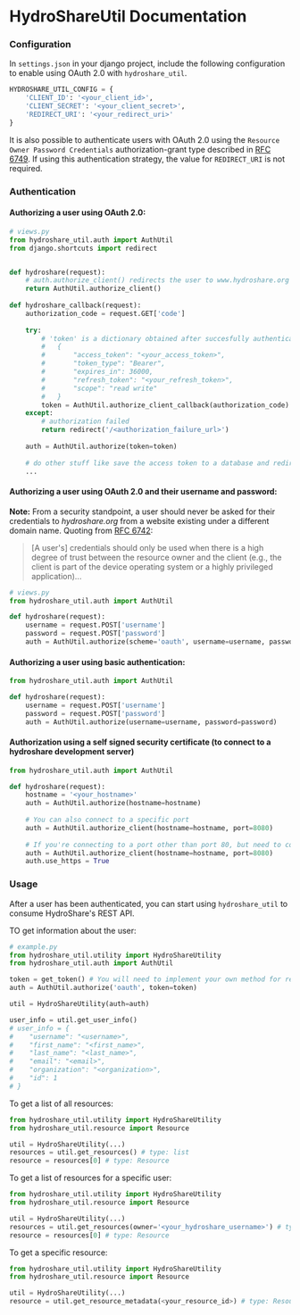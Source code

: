 # HydroShareUtil Documentation

### Configuration

In `settings.json` in your django project, include the following configuration to enable using OAuth 2.0 with `hydroshare_util`.  
 
```python
HYDROSHARE_UTIL_CONFIG = {
    'CLIENT_ID': '<your_client_id>',
    'CLIENT_SECRET': '<your_client_secret>',
    'REDIRECT_URI': '<your_redirect_uri>'
}
```

It is also possible to authenticate users with OAuth 2.0 using the `Resource Owner Password Credentials` 
authorization-grant type described in [RFC 6749](https://tools.ietf.org/html/rfc6749#section-1.3.3). 
If using this authentication strategy, the value for `REDIRECT_URI` is not required.

### Authentication

#### Authorizing a user using OAuth 2.0:

```python
# views.py
from hydroshare_util.auth import AuthUtil
from django.shortcuts import redirect  


def hydroshare(request):
    # auth.authorize_client() redirects the user to www.hydroshare.org to authorize your application  
    return AuthUtil.authorize_client()
    
def hydroshare_callback(request):
    authorization_code = request.GET['code']
    
    try:
        # 'token' is a dictionary obtained after succesfully authenticating a user through HydroShare 
        #   {
        #       "access_token": "<your_access_token>",
        #       "token_type": "Bearer",
        #       "expires_in": 36000,
        #       "refresh_token": "<your_refresh_token>",
        #       "scope": "read write"
        #   }
        token = AuthUtil.authorize_client_callback(authorization_code)
    except:
        # authorization failed
        return redirect('/<authorization_failure_url>')
    
    auth = AuthUtil.authorize(token=token)
    
    # do other stuff like save the access token to a database and redirecting the user to a success page 
    ...
```

#### Authorizing a user using OAuth 2.0 and their username and password:

**Note:** From a security standpoint, a user should never be asked for their credentials to *hydroshare.org* from a website existing under a different domain name.
 Quoting from [RFC 6742](https://tools.ietf.org/html/rfc6749#section-1.3.3):
 > [A user's] credentials should only be used when there is a high
   degree of trust between the resource owner and the client (e.g., the
   client is part of the device operating system or a highly privileged
   application)... 

```python
# views.py
from hydroshare_util.auth import AuthUtil

def hydroshare(request):
    username = request.POST['username']
    password = request.POST['password']
    auth = AuthUtil.authorize(scheme='oauth', username=username, password=password)
```

#### Authorizing a user using basic authentication:

```python
from hydroshare_util.auth import AuthUtil

def hydroshare(request):
    username = request.POST['username']
    password = request.POST['password']
    auth = AuthUtil.authorize(username=username, password=password)
```

#### Authorization using a self signed security certificate (to connect to a hydroshare development server)
```python
from hydroshare_util.auth import AuthUtil

def hydroshare(request):
    hostname = '<your_hostname>'
    auth = AuthUtil.authorize(hostname=hostname)
    
    # You can also connect to a specific port
    auth = AuthUtil.authorize_client(hostname=hostname, port=8080)
    
    # If you're connecting to a port other than port 80, but need to connect using https
    auth = AuthUtil.authorize_client(hostname=hostname, port=8080)
    auth.use_https = True
```

### Usage

After a user has been authenticated, you can start using `hydroshare_util` to consume HydroShare's REST API.

TO get information about the user:
```python
# example.py
from hydroshare_util.utility import HydroShareUtility
from hydroshare_util.auth import AuthUtil

token = get_token() # You will need to implement your own method for retrieving a token 
auth = AuthUtil.authorize('oauth', token=token)

util = HydroShareUtility(auth=auth)

user_info = util.get_user_info()
# user_info = {
#    "username": "<username>", 
#    "first_name": "<first_name>", 
#    "last_name": "<last_name>", 
#    "email": "<email>", 
#    "organization": "<organization>", 
#    "id": 1
# }
```

To get a list of all resources:
```python
from hydroshare_util.utility import HydroShareUtility
from hydroshare_util.resource import Resource

util = HydroShareUtility(...)
resources = util.get_resources() # type: list
resource = resources[0] # type: Resource
```

To get a list of resources for a specific user:
```python
from hydroshare_util.utility import HydroShareUtility
from hydroshare_util.resource import Resource

util = HydroShareUtility(...)
resources = util.get_resources(owner='<your_hydroshare_username>') # type: list
resource = resources[0] # type: Resource
```

To get a specific resource:
```python
from hydroshare_util.utility import HydroShareUtility
from hydroshare_util.resource import Resource

util = HydroShareUtility(...)
resource = util.get_resource_metadata(<your_resource_id>) # type: Resource
```

